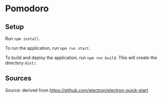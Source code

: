 # Pomodoro

## Setup

Run `npm install`.

To run the application, run `npm run start`.

To build and deploy the application, run `npm run build`.  This will create the directory `dist/`.

## Sources

Source: derived from <https://github.com/electron/electron-quick-start>